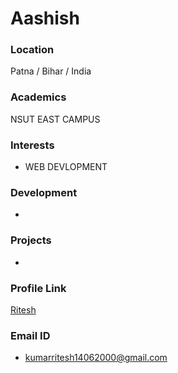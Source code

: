 # Aashish

### Location

Patna / Bihar / India

### Academics

NSUT EAST CAMPUS

### Interests

- WEB DEVLOPMENT

### Development

- 

### Projects

-

### Profile Link

 [Ritesh](https://github.com/Slowgeek)

### Email ID

- kumarritesh14062000@gmail.com

